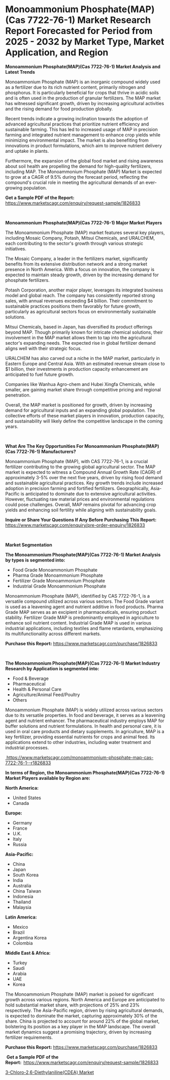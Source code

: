 <p><h1>Monoammonium Phosphate(MAP)(Cas 7722-76-1) Market Research Report Forecasted for Period from 2025 -  2032 by Market Type, Market Application, and Region</h1></p><p><strong>Monoammonium Phosphate(MAP)(Cas 7722-76-1) Market Analysis and Latest Trends</strong></p>
<p><p>Monoammonium Phosphate (MAP) is an inorganic compound widely used as a fertilizer due to its rich nutrient content, primarily nitrogen and phosphorus. It is particularly beneficial for crops that thrive in acidic soils and is often used in the production of granular fertilizers. The MAP market has witnessed significant growth, driven by increasing agricultural activities and the rising demand for food production globally.</p><p>Recent trends indicate a growing inclination towards the adoption of advanced agricultural practices that prioritize nutrient efficiency and sustainable farming. This has led to increased usage of MAP in precision farming and integrated nutrient management to enhance crop yields while minimizing environmental impact. The market is also benefiting from innovations in product formulations, which aim to improve nutrient delivery and uptake in plants.</p><p>Furthermore, the expansion of the global food market and rising awareness about soil health are propelling the demand for high-quality fertilizers, including MAP. The Monoammonium Phosphate (MAP) Market is expected to grow at a CAGR of 9.5% during the forecast period, reflecting the compound's crucial role in meeting the agricultural demands of an ever-growing population.</p></p>
<p><strong>Get a Sample PDF of the Report:&nbsp;</strong> <a href="https://www.marketscagr.com/enquiry/request-sample/1826833?utm_campaign=2467&utm_medium=2&utm_source=Github&utm_content=ia&utm_term=03042025&utm_id=monoammonium-phosphatemapcas-7722-76-1">https://www.marketscagr.com/enquiry/request-sample/1826833</a></p>
<p>&nbsp;</p>
<p><strong>Monoammonium Phosphate(MAP)(Cas 7722-76-1) Major Market Players</strong></p>
<p><p>The Monoammonium Phosphate (MAP) market features several key players, including Mosaic Company, Potash, Mitsui Chemicals, and URALCHEM, each contributing to the sector's growth through various strategic initiatives. </p><p>The Mosaic Company, a leader in the fertilizers market, significantly benefits from its extensive distribution network and a strong market presence in North America. With a focus on innovation, the company is expected to maintain steady growth, driven by the increasing demand for phosphate fertilizers.</p><p>Potash Corporation, another major player, leverages its integrated business model and global reach. The company has consistently reported strong sales, with annual revenues exceeding $4 billion. Their commitment to sustainable practices positions them favorably for future growth, particularly as agricultural sectors focus on environmentally sustainable solutions.</p><p>Mitsui Chemicals, based in Japan, has diversified its product offerings beyond MAP. Though primarily known for intricate chemical solutions, their involvement in the MAP market allows them to tap into the agricultural sector's expanding needs. The expected rise in global fertilizer demand aligns well with their strategic focus.</p><p>URALCHEM has also carved out a niche in the MAP market, particularly in Eastern Europe and Central Asia. With an estimated revenue stream close to $1 billion, their investments in production capacity enhancement are anticipated to fuel future growth.</p><p>Companies like Wanhua Agro-chem and Hubei Xingfa Chemicals, while smaller, are gaining market share through competitive pricing and regional penetration. </p><p>Overall, the MAP market is positioned for growth, driven by increasing demand for agricultural inputs and an expanding global population. The collective efforts of these market players in innovation, production capacity, and sustainability will likely define the competitive landscape in the coming years.</p></p>
<p>&nbsp;</p>
<p><strong>What Are The Key Opportunities For Monoammonium Phosphate(MAP)(Cas 7722-76-1) Manufacturers?</strong></p>
<p><p>Monoammonium Phosphate (MAP), with CAS 7722-76-1, is a crucial fertilizer contributing to the growing global agricultural sector. The MAP market is expected to witness a Compound Annual Growth Rate (CAGR) of approximately 3-5% over the next five years, driven by rising food demand and sustainable agricultural practices. Key growth trends include increased adoption in precision farming and fortified fertilizers. Geographically, Asia-Pacific is anticipated to dominate due to extensive agricultural activities. However, fluctuating raw material prices and environmental regulations could pose challenges. Overall, MAP remains pivotal for advancing crop yields and enhancing soil fertility while aligning with sustainability goals.</p></p>
<p><strong>Inquire or Share Your Questions If Any Before Purchasing This Report:</strong> <a href="https://www.marketscagr.com/enquiry/pre-order-enquiry/1826833?utm_campaign=2467&utm_medium=2&utm_source=Github&utm_content=ia&utm_term=03042025&utm_id=monoammonium-phosphatemapcas-7722-76-1">https://www.marketscagr.com/enquiry/pre-order-enquiry/1826833</a></p>
<p>&nbsp;</p>
<p><strong>Market Segmentation</strong></p>
<p><strong>The Monoammonium Phosphate(MAP)(Cas 7722-76-1) Market Analysis by types is segmented into:</strong></p>
<p><ul><li>Food Grade Monoammonium Phosphate</li><li>Pharma Grade Monoammonium Phosphate</li><li>Fertilizer Grade Monoammonium Phosphate</li><li>Industrial Grade Monoammonium Phosphate</li></ul></p>
<p><p>Monoammonium Phosphate (MAP), identified by CAS 7722-76-1, is a versatile compound utilized across various sectors. The Food Grade variant is used as a leavening agent and nutrient additive in food products. Pharma Grade MAP serves as an excipient in pharmaceuticals, ensuring product stability. Fertilizer Grade MAP is predominantly employed in agriculture to enhance soil nutrient content. Industrial Grade MAP is used in various industrial applications, including textiles and flame retardants, emphasizing its multifunctionality across different markets.</p></p>
<p><strong>Purchase this Report:&nbsp;</strong><a href="https://www.marketscagr.com/purchase/1826833?utm_campaign=2467&utm_medium=2&utm_source=Github&utm_content=ia&utm_term=03042025&utm_id=monoammonium-phosphatemapcas-7722-76-1">https://www.marketscagr.com/purchase/1826833</a></p>
<p>&nbsp;</p>
<p><strong>The Monoammonium Phosphate(MAP)(Cas 7722-76-1) Market Industry Research by Application is segmented into:</strong></p>
<p><ul><li>Food & Beverage</li><li>Pharmaceutical</li><li>Health & Personal Care</li><li>Agriculture/Animal Feed/Poultry</li><li>Others</li></ul></p>
<p><p>Monoammonium Phosphate (MAP) is widely utilized across various sectors due to its versatile properties. In food and beverage, it serves as a leavening agent and nutrient enhancer. The pharmaceutical industry employs MAP for buffer solutions and nutrient formulations. In health and personal care, it is used in oral care products and dietary supplements. In agriculture, MAP is a key fertilizer, providing essential nutrients for crops and animal feed. Its applications extend to other industries, including water treatment and industrial processes.</p></p>
<p><a href="https://www.marketscagr.com/monoammonium-phosphate-map-cas-7722-76-1--r1826833?utm_campaign=2467&utm_medium=2&utm_source=Github&utm_content=ia&utm_term=03042025&utm_id=monoammonium-phosphatemapcas-7722-76-1">&nbsp;https://www.marketscagr.com/monoammonium-phosphate-map-cas-7722-76-1--r1826833</a></p>
<p><strong>In terms of Region, the Monoammonium Phosphate(MAP)(Cas 7722-76-1) Market Players available by Region are:</strong></p>
<p>
    <p> <strong> North America: </strong>
        <ul>
            <li>United States</li>
            <li>Canada</li>
        </ul>
        </p> 
    <p> <strong> Europe: </strong>
        <ul>
            <li>Germany</li>
            <li>France</li>
            <li>U.K.</li>
            <li>Italy</li>
            <li>Russia</li>
        </ul>
        </p> 
    <p> <strong> Asia-Pacific: </strong>
        <ul>
            <li>China</li>
            <li>Japan</li>
            <li>South Korea</li>
            <li>India</li>
            <li>Australia</li>
            <li>China Taiwan</li>
            <li>Indonesia</li>
            <li>Thailand</li>
            <li>Malaysia</li>
        </ul>
        </p> 
    <p> <strong> Latin America: </strong>
        <ul>
            <li>Mexico</li>
            <li>Brazil</li>
            <li>Argentina Korea</li>
            <li>Colombia</li>
        </ul>
        </p> 
    <p> <strong> Middle East & Africa: </strong>
        <ul>
            <li>Turkey</li>
            <li>Saudi</li>
            <li>Arabia</li>
            <li>UAE</li>
            <li>Korea</li>
        </ul>
    </p>
    </p>
<p><p>The Monoammonium Phosphate (MAP) market is poised for significant growth across various regions. North America and Europe are anticipated to hold substantial market share, with projections of 25% and 23% respectively. The Asia-Pacific region, driven by rising agricultural demands, is expected to dominate the market, capturing approximately 30% of the share. China is projected to account for around 22% of the global market, bolstering its position as a key player in the MAP landscape. The overall market dynamics suggest a promising trajectory, driven by increasing fertilizer requirements.</p></p>
<p><strong>Purchase this Report: </strong><a href="https://www.marketscagr.com/purchase/1826833?utm_campaign=2467&utm_medium=2&utm_source=Github&utm_content=ia&utm_term=03042025&utm_id=monoammonium-phosphatemapcas-7722-76-1">https://www.marketscagr.com/purchase/1826833</a></p>
<p>&nbsp;<strong>Get a Sample PDF of the Report:&nbsp;&nbsp;</strong><a href="https://www.marketscagr.com/enquiry/request-sample/1826833?utm_campaign=2467&utm_medium=2&utm_source=Github&utm_content=ia&utm_term=03042025&utm_id=monoammonium-phosphatemapcas-7722-76-1">https://www.marketscagr.com/enquiry/request-sample/1826833</a></p>
<p><strong></strong></p>
<p><p><a href="https://github.com/WashimHussain441/Market-Research-Report-List-2/blob/main/3-chloro-26-diethylanilinecdea-market.md?utm_campaign=2467&utm_medium=2&utm_source=Github&utm_content=ia&utm_term=03042025&utm_id=monoammonium-phosphatemapcas-7722-76-1">3-Chloro-2,6-Diethylaniline(CDEA) Market</a></p></p>